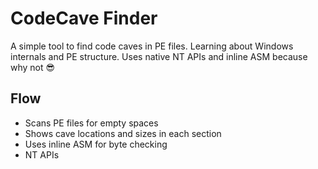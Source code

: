 # CodeCave Finder

A simple tool to find code caves in PE files. Learning about Windows internals and PE structure. Uses native NT APIs and inline ASM because why not 😎

## Flow

- Scans PE files for empty spaces
- Shows cave locations and sizes in each section
- Uses inline ASM for byte checking
- NT APIs
